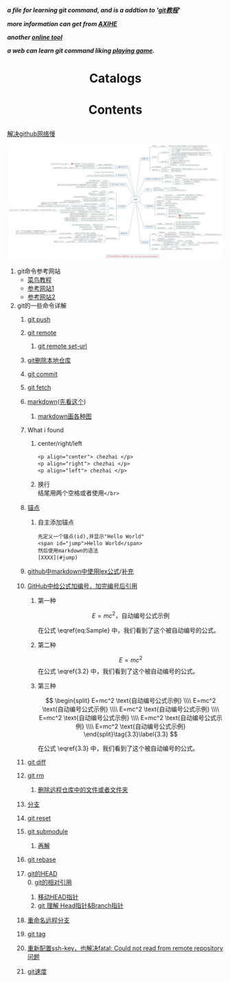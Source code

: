 ***a file for learning git command, and is a addtion to '[git教程](https://www.runoob.com/git/git-tutorial.html)'***

***more information can get from [AXIHE](https://www.axihe.com/markdown-deu/markdown-hello/markdown-tutorial.html)***

***another [online tool](http://mahua.jser.me/)***

___a web can learn git command liking [playing game](https://learngitbranching.js.org/?locale=zh_CN).___

# <p align="center"> Catalogs </p> 



# <p align="center"> Contents </p>

[解决github网络慢](https://blog.csdn.net/ITleaks/article/details/80351680)      

![alt github命令总结图](./pictures/git命令.jpg)</br> 

1.  git命令参考网站</br> 
    +  [菜鸟教程](https://www.runoob.com/git/git-tutorial.html)</br>
    +  [参考网站1](https://www.jianshu.com/p/93318220cdce)</br>
    +  [参考网站2](https://www.imooc.com/article/2733)</br>
2.  git的一些命令详解   
    1.  [git push](https://blog.csdn.net/hobhunter/article/details/79463168)   
    2.  [git remote](https://www.cnblogs.com/irocker/p/git-remote.html)  
        1. [git remote set-url](https://blog.csdn.net/lamp_yang_3533/article/details/80379246)   
    3.  [git删除本地仓库](https://www.cnblogs.com/zgcr654321/p/9655543.html)   
    4.  [git commit](https://www.cnblogs.com/qianqiannian/p/6005628.html)   
    5.  [git fetch](https://www.cnblogs.com/chenlogin/p/6592228.html)   
    6.  [markdown](https://www.runoob.com/markdown/md-tutorial.html)([先看这个](https://www.runoob.com/markdown/md-tutorial.html))   
        1.  [markdown画各种图](https://blog.csdn.net/lis_12/article/details/80693975)   
    7.  What i found   
        1.  center/right/left  

            ```
            <p align="center"> chezhai </p>
            <p align="right"> chezhai </p>
            <p align="left"> chezhai </p>
            ```     

        2.  换行   
结尾用两个空格或者使用`</br>`   
    8.  [锚点](https://my.oschina.net/antsky/blog/1475173?utm\_medium=referral)   
        1.  自主添加锚点  

            ```
            先定义一个锚点(id),并显示"Hello World"
            <span id="jump">Hello World</span>
            然后使用markdown的语法
            [XXXX](#jump)
            ```   

    9.  [github中markdown中使用lex公式](https://www.jianshu.com/p/25f0139637b7)\/[补充](https://www.zybuluo.com/codeep/note/163962#1%E5%A6%82%E4%BD%95%E8%BE%93%E5%85%A5%E4%B8%80%E4%B8%AA%E6%96%B9%E7%A8%8B%E5%BC%8F%E5%BA%8F%E5%88%97)    
    0.  [GitHub中给公式加编号，加完编号后引用](https://blog.csdn.net/Mage\_EE/article/details/75331889)   
        1.  第一种    

            $$
            \begin{equation}
            E=mc^2 \text{，自动编号公式示例}
            \label{eq:Sample}
            \end{equation}
            $$

            在公式 \eqref{eq:Sample} 中，我们看到了这个被自动编号的公式。  
        2.  第二种   

            $$
            E=mc^2 \tag{3.2}\label{3.2}
            $$
            在公式 \eqref{3.2} 中，我们看到了这个被自动编号的公式。</br>

        3.  第三种   

             $$
             \begin{split}
             E=mc^2 \text{自动编号公式示例} \\\\ 
             E=mc^2 \text{自动编号公式示例} \\\\
             E=mc^2 \text{自动编号公式示例} \\\\
             E=mc^2 \text{自动编号公式示例} \\\\
             E=mc^2 \text{自动编号公式示例} \\\\
             E=mc^2 \text{自动编号公式示例}
             \end{split}\tag{3.3}\label{3.3}
             $$

            在公式 \eqref{3.3} 中，我们看到了这个被自动编号的公式。</br>

    1.  [git diff](https://www.cnblogs.com/qianqiannian/p/6010219.html)   
    2.  [git rm](https://www.cnblogs.com/everfight/p/git\_rm\_usage.html)   
        1. [删除远程仓库中的文件或者文件夹](https://blog.csdn.net/qq_31267183/article/details/86287057)   
    3.  [分支](https://git-scm.com/book/zh/v1/Git-%E5%88%86%E6%94%AF)   
    4.  [git reset](https://blog.csdn.net/y491887095/article/details/79486328)
    5.  [git submodule](https://segmentfault.com/a/1190000020297996?utm\_source=tag-newest)  
        1.  [再解](https://blog.phpgao.com/git_submodule.html)    
    6.  [git rebase](http://jartto.wang/2018/12/11/git-rebase/)   
    7.  [git的HEAD](https://www.jianshu.com/p/4419f6a76005)   
        0.  [git的相对引用](https://blog.csdn.net/m0_38022029/article/details/79058105)   
        1.  [移动HEAD指针](https://blog.csdn.net/claroja/article/details/78857853)    
        2.  [git 理解 Head指针&Branch指针](https://blog.csdn.net/claroja/article/details/78858533)    
    8.  [重命名远程分支](https://blog.csdn.net/u013276277/article/details/81975713)   
    9.  [git tag](https://blog.csdn.net/b735098742/article/details/78935748)    
    10.  [重新配置ssh-key，也解决fatal: Could not read from remote repository问题](https://blog.csdn.net/weixin_40922744/article/details/107576748)     
    11.  [git速度](https://www.codeprj.com/blog/aacfe41.html)     
